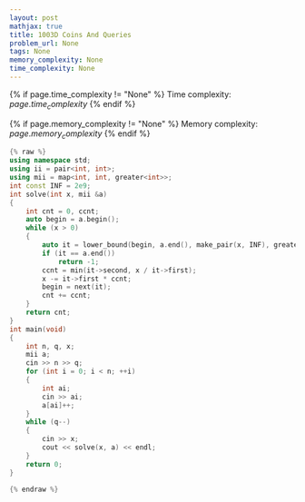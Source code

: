```yaml
---
layout: post
mathjax: true
title: 1003D Coins And Queries
problem_url: None
tags: None
memory_complexity: None
time_complexity: None
---
```




{% if page.time_complexity != "None" %}
Time complexity: ${{ page.time_complexity }}$
{% endif %}

{% if page.memory_complexity != "None" %}
Memory complexity: ${{ page.memory_complexity }}$
{% endif %}

```cpp
{% raw %}
using namespace std;
using ii = pair<int, int>;
using mii = map<int, int, greater<int>>;
int const INF = 2e9;
int solve(int x, mii &a)
{
    int cnt = 0, ccnt;
    auto begin = a.begin();
    while (x > 0)
    {
        auto it = lower_bound(begin, a.end(), make_pair(x, INF), greater<ii>());
        if (it == a.end())
            return -1;
        ccnt = min(it->second, x / it->first);
        x -= it->first * ccnt;
        begin = next(it);
        cnt += ccnt;
    }
    return cnt;
}
int main(void)
{
    int n, q, x;
    mii a;
    cin >> n >> q;
    for (int i = 0; i < n; ++i)
    {
        int ai;
        cin >> ai;
        a[ai]++;
    }
    while (q--)
    {
        cin >> x;
        cout << solve(x, a) << endl;
    }
    return 0;
}

{% endraw %}
```